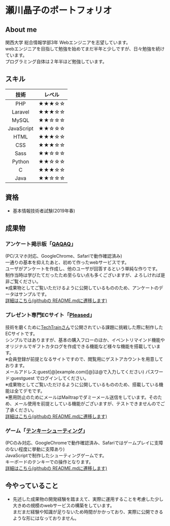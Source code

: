 # 瀬川晶子のポートフォリオ

## About me
関西大学 総合情報学部3年 Webエンジニアを志望しています。<br>
webエンジニアを目指して勉強を始めてまだ半年と少しですが、日々勉強を続けています。<br>
プログラミング自体は２年半ほど勉強しています。

## スキル
| 技術 | レベル |
|:----:|:----:|
| PHP | ★★★☆☆ |
| Laravel | ★★★☆☆ |
| MySQL | ★★☆☆☆ |
| JavaScript | ★★☆☆☆ |
| HTML | ★★★☆☆ |
| CSS | ★★★☆☆ |
| Sass | ★★☆☆☆ |
| Python | ★★☆☆☆ |
| C | ★★★☆☆ |
| Java | ★★☆☆☆ |

## 資格
- 基本情報技術者試験(2019年春)

## 成果物
### アンケート掲示板「[QAQAQ](https://questionnaire.uh-oh.jp/)」
(PC/スマホ対応、GoogleChrome、Safariで動作確認済み)<br>
一通りの基本を抑えたあと、初めて作ったwebサービスです。<br>
ユーザがアンケートを作成し、他のユーザが回答するという単純な作りです。<br>
制作当時は学びたてだったため至らない点も多くございますが、よろしければ是非ご覧ください。<br>
※成果物としてご覧いただけるように公開しているもののため、アンケートのデータはサンプルです。<br>
[詳細はこちら(githubの README.mdに遷移します)](https://github.com/shoko218/questionnaire_bbs/blob/master/README.md)<br>
### プレゼント専門ECサイト「[Pleased](https://pleased.sumomo.ne.jp/)」
技術を磨くために[TechTrainさん](https://techbowl.co.jp/techtrain)で公開されている課題に挑戦した際に制作したECサイトです。<br>
シンプルではありますが、基本の購入フローのほか、イベントリマインド機能やオリジナルでギフトカタログを作成できる機能など様々な機能を搭載しています。<br>
※会員登録が前提となるサイトですので、閲覧用にゲストアカウントを用意しております。<br>
メールアドレス:guest[@]example.com([@]は@で入力してください) パスワード:guestguest でログインしてください。<br>
※成果物としてご覧いただけるように公開しているもののため、搭載している機能は全てデモです。<br>
※悪用防止のためにメールはMailtrapでダミーメール送信をしています。そのため、メール使用を前提としている機能がございますが、テストできませんのでご了承ください。<br>
[詳細はこちら(githubの README.mdに遷移します)](https://github.com/shoko218/tanp_mission/blob/master/README.md)<br>
### ゲーム「[テンキーシューティング](http://seg218.sakura.ne.jp/numeric_keypad_shooting/)」
(PCのみ対応、GoogleChromeで動作確認済み、Safariではゲームプレイに支障のない程度に挙動に支障あり)<br>
JavaScriptで制作したシューティングゲームです。<br>
キーボードのテンキーでの操作となります。<br>
[詳細はこちら(githubの README.mdに遷移します)](https://github.com/shoko218/numeric_keypad_shooting/blob/master/README.md)

## 今やっていること
- 先述した成果物の開発経験を踏まえて、実際に運用することを考慮した少し大きめの規模のwebサービスの構築をしています。<br>
まだまだ経験や知識が足りないため時間がかかっており、実際に公開できるような形にはなっておりません。<br>
